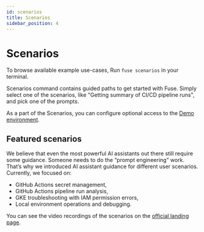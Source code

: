 ```yaml
---
id: scenarios
title: Scenarios
sidebar_position: 4
---
```


# Scenarios

To browse available example use-cases, Run `fuse scenarios` in your terminal.

Scenarios command contains guided paths to get started with Fuse. Simply select one of the scenarios, like "Getting summary of CI/CD pipeline runs", and pick one of the prompts.

As a part of the Scenarios, you can configure optional access to the [Demo environment](./demo-environment.md).

## Featured scenarios

We believe that even the most powerful AI assistants out there still require some guidance. Someone needs to do the “prompt engineering” work. That’s why we introduced AI assistant guidance for different user scenarios. Currently, we focused on:

- GitHub Actions secret management,
- GitHub Actions pipeline run analysis,
- GKE troubleshooting with IAM permission errors,
- Local environment operations and debugging.

You can see the video recordings of the scenarios on the [official landing page](https://botkube.io/fuse).
